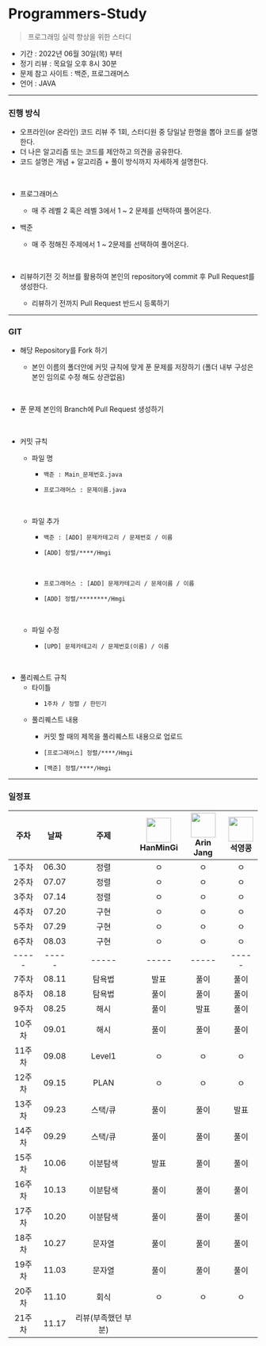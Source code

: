 # Programmers-Study
> 프로그래밍 실력 향상을 위한 스터디

- 기간 : 2022년 06월 30일(목) 부터
- 정기 리뷰 : 목요일 오후 8시 30분
- 문제 참고 사이트 : 백준, 프로그래머스
- 언어 : JAVA
***
### 진행 방식
- 오프라인(or 온라인) 코드 리뷰 주 1회, 스터디원 중 당일날 한명을 뽑아 코드를 설명한다.
- 더 나은 알고리즘 또는 코드를 제안하고 의견을 공유한다.
- 코드 설명은 개념 + 알고리즘 + 풀이 방식까지 자세하게 설명한다.
</br>

- 프로그래머스 

    - 매 주 레벨 2 혹은 레벨 3에서 1 ~ 2 문제를 선택하여 풀어온다.

- 백준
 
    - 매 주 정해진 주제에서 1 ~ 2문제를 선택하여 풀어온다.
</br>

- 리뷰하기전 깃 허브를 활용하여 본인의 repository에 commit 후 Pull Request를 생성한다.

    - 리뷰하기 전까지 Pull Request 반드시 등록하기

***

### GIT
- 해당 Repository를 Fork 하기

    - 본인 이름의 폴더안에 커밋 규칙에 맞게 푼 문제를 저장하기 (폴더 내부 구성은 본인 임의로 수정 해도 상관없음)
</br>

- 푼 문제 본인의 Branch에 Pull Request 생성하기
</br>

- 커밋 규칙
    - 파일 명
        -     백준 : Main_문제번호.java
        -     프로그래머스 : 문제이름.java
        </br>
        
    - 파일 추가
        -     백준 : [ADD] 문제카테고리 / 문제번호 / 이름
        -     [ADD] 정렬/****/Hmgi
        </br>
        
        -     프로그래머스 : [ADD] 문제카테고리 / 문제이름 / 이름
        -     [ADD] 정렬/********/Hmgi
    </br>
    
    - 파일 수정
    
        -     [UPD] 문제카테고리 / 문제번호(이름) / 이름
</br>

- 풀리퀘스트 규칙
    - 타이틀
        -     1주차 / 정렬 / 한민기
    
    - 풀리퀘스트 내용
        - 커밋 할 때의 제목을 풀리퀘스트 내용으로 업로드
        
        -     [프로그래머스] 정렬/****/Hmgi
        -     [백준] 정렬/****/Hmgi
***
### 일정표
| 주차 | 날짜 | 주제 |  <img src="https://avatars.githubusercontent.com/u/22022390?v=4" width="50" height="50"> </br> HanMinGi | <img src="https://avatars.githubusercontent.com/u/108451317?v=4" width="50" height="50"> </br> Arin Jang | <img src="https://avatars.githubusercontent.com/u/70892588?v=4" width="50" height="50"> </br> 석영콩  | 
| :--: | :--------------------------: | :--: | :-----------------: | :------:  | :---------:  |
| 1주차 | 06.30 | 정렬 | ㅇ | ㅇ | ㅇ |
| 2주차 | 07.07 | 정렬 | ㅇ | ㅇ | ㅇ |
| 3주차 | 07.14 | 정렬 | ㅇ | ㅇ | ㅇ |
| 4주차 | 07.20 | 구현 | ㅇ | ㅇ | ㅇ |
| 5주차 | 07.29 | 구현 | ㅇ | ㅇ | ㅇ |
| 6주차 | 08.03 | 구현 | ㅇ | ㅇ | ㅇ |
|-----|-----|-----|-----|-----|-----|
| 7주차 | 08.11 | 탐욕법 | 발표  | 풀이 | 풀이 |
| 8주차 | 08.18 | 탐욕법 | 풀이 | 풀이 | 풀이 |
| 9주차 | 08.25 | 해시 | 풀이 | 발표 | 풀이 |
| 10주차 | 09.01 | 해시 | 풀이 | 풀이 | 풀이 |
| 11주차 | 09.08 | Level1 | ㅇ | ㅇ | ㅇ |
| 12주차 | 09.15 | PLAN | ㅇ | ㅇ | ㅇ |
| 13주차 | 09.23 | 스택/큐 | 풀이 | 풀이 | 발표 |
| 14주차 | 09.29 | 스택/큐 | 풀이 | 풀이 | 풀이 |
| 15주차 | 10.06 | 이분탐색 | 발표 | 풀이 | 풀이 |
| 16주차 | 10.13 | 이분탐색 | 풀이 | 풀이 | 풀이 |
| 17주차 | 10.20 | 이분탐색 | 풀이 | 풀이 | 풀이 |
| 18주차 | 10.27 | 문자열  | 풀이 | 풀이 | 풀이 |
| 19주차 | 11.03 | 문자열 | 풀이 | 풀이 | 풀이 |
| 20주차 | 11.10 | 회식 | ㅇ | ㅇ | ㅇ |
| 21주차 | 11.17 | 리뷰(부족했던 부분) |  |  |  |


